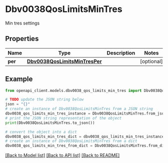 # Dbv0038QosLimitsMinTres

Min tres settings

## Properties

Name | Type | Description | Notes
------------ | ------------- | ------------- | -------------
**per** | [**Dbv0038QosLimitsMinTresPer**](Dbv0038QosLimitsMinTresPer.md) |  | [optional] 

## Example

```python
from openapi_client.models.dbv0038_qos_limits_min_tres import Dbv0038QosLimitsMinTres

# TODO update the JSON string below
json = "{}"
# create an instance of Dbv0038QosLimitsMinTres from a JSON string
dbv0038_qos_limits_min_tres_instance = Dbv0038QosLimitsMinTres.from_json(json)
# print the JSON string representation of the object
print(Dbv0038QosLimitsMinTres.to_json())

# convert the object into a dict
dbv0038_qos_limits_min_tres_dict = dbv0038_qos_limits_min_tres_instance.to_dict()
# create an instance of Dbv0038QosLimitsMinTres from a dict
dbv0038_qos_limits_min_tres_from_dict = Dbv0038QosLimitsMinTres.from_dict(dbv0038_qos_limits_min_tres_dict)
```
[[Back to Model list]](../README.md#documentation-for-models) [[Back to API list]](../README.md#documentation-for-api-endpoints) [[Back to README]](../README.md)


